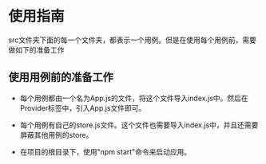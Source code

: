 # 使用指南

src文件夹下面的每一个文件夹，都表示一个用例。但是在使用每个用例前，需要做如下的准备工作

## 使用用例前的准备工作

+ 每个用例都由一个名为App.js的文件，将这个文件导入index.js中。然后在Provider标签中，引入App.js文件即可。
- 每个用例有自己的store.js文件。这个文件也需要导入index.js中，并且还需要屏蔽其他用例的store。
+ 在项目的根目录下，使用"npm start"命令来启动应用。